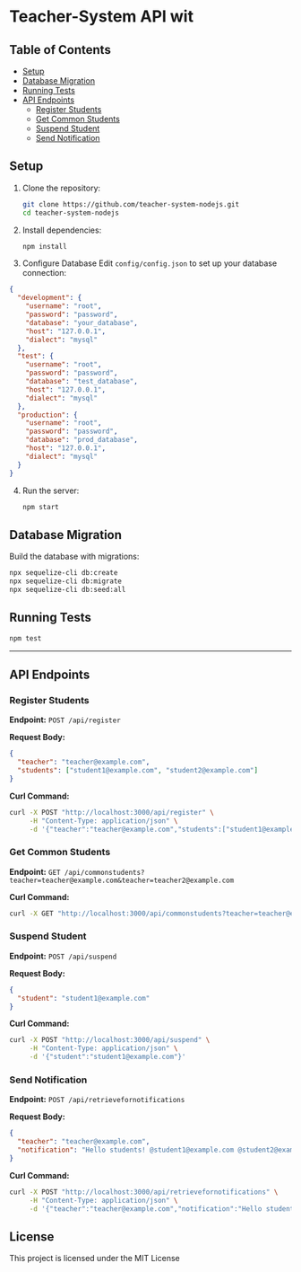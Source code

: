 # Teacher-System API wit

## Table of Contents
- [Setup](#setup)
- [Database Migration](#database-migration)
- [Running Tests](#running-tests)
- [API Endpoints](#api-endpoints)
  - [Register Students](#register-students)
  - [Get Common Students](#get-common-students)
  - [Suspend Student](#suspend-student)
  - [Send Notification](#send-notification)

## Setup

1. Clone the repository:
   ```sh
   git clone https://github.com/teacher-system-nodejs.git
   cd teacher-system-nodejs
   ```
2. Install dependencies:
   ```sh
   npm install
   ```
3. Configure Database
Edit `config/config.json` to set up your database connection:
```json
{
  "development": {
    "username": "root",
    "password": "password",
    "database": "your_database",
    "host": "127.0.0.1",
    "dialect": "mysql"
  },
  "test": {
    "username": "root",
    "password": "password",
    "database": "test_database",
    "host": "127.0.0.1",
    "dialect": "mysql"
  },
  "production": {
    "username": "root",
    "password": "password",
    "database": "prod_database",
    "host": "127.0.0.1",
    "dialect": "mysql"
  }
}
```
4. Run the server:
   ```sh
   npm start
   ```

## Database Migration

Build the database with migrations:
```sh
npx sequelize-cli db:create  
npx sequelize-cli db:migrate
npx sequelize-cli db:seed:all
```

## Running Tests
```sh
npm test
```

---

## API Endpoints

### Register Students

**Endpoint:** `POST /api/register`

**Request Body:**
```json
{
  "teacher": "teacher@example.com",
  "students": ["student1@example.com", "student2@example.com"]
}
```

**Curl Command:**
```sh
curl -X POST "http://localhost:3000/api/register" \
     -H "Content-Type: application/json" \
     -d '{"teacher":"teacher@example.com","students":["student1@example.com","student2@example.com"]}'
```

### Get Common Students

**Endpoint:** `GET /api/commonstudents?teacher=teacher@example.com&teacher=teacher2@example.com`

**Curl Command:**
```sh
curl -X GET "http://localhost:3000/api/commonstudents?teacher=teacher@example.com&teacher=teacher1@example.com"
```

### Suspend Student

**Endpoint:** `POST /api/suspend`

**Request Body:**
```json
{
  "student": "student1@example.com"
}
```

**Curl Command:**
```sh
curl -X POST "http://localhost:3000/api/suspend" \
     -H "Content-Type: application/json" \
     -d '{"student":"student1@example.com"}'
```

### Send Notification

**Endpoint:** `POST /api/retrievefornotifications`

**Request Body:**
```json
{
  "teacher": "teacher@example.com",
  "notification": "Hello students! @student1@example.com @student2@example.com"
}
```

**Curl Command:**
```sh
curl -X POST "http://localhost:3000/api/retrievefornotifications" \
     -H "Content-Type: application/json" \
     -d '{"teacher":"teacher@example.com","notification":"Hello students! @student1@example.com @student2@example.com"}'
```


## License
This project is licensed under the MIT License

